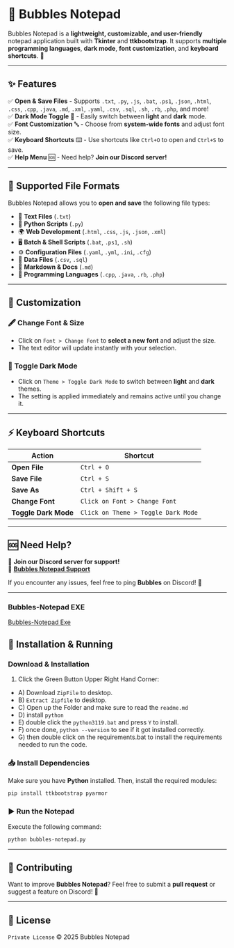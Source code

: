 # 📜 Bubbles Notepad

Bubbles Notepad is a **lightweight, customizable, and user-friendly** notepad application built with **Tkinter** and **ttkbootstrap**. It supports **multiple programming languages**, **dark mode**, **font customization**, and **keyboard shortcuts**. 🎉

---

## ✨ Features

✅ **Open & Save Files** - Supports `.txt`, `.py`, `.js`, `.bat`, `.ps1`, `.json`, `.html`, `.css`, `.cpp`, `.java`, `.md`, `.xml`, `.yaml`, `.csv`, `.sql`, `.sh`, `.rb`, `.php`, and more!\
✅ **Dark Mode Toggle** 🌙 - Easily switch between **light** and **dark** mode.\
✅ **Font Customization** 🔤 - Choose from **system-wide fonts** and adjust font size.\
✅ **Keyboard Shortcuts** ⌨️ - Use shortcuts like `Ctrl+O` to open and `Ctrl+S` to save.\
✅ **Help Menu** 🆘 - Need help? **Join our Discord server!**

---

## 📂 Supported File Formats

Bubbles Notepad allows you to **open and save** the following file types:

- 📝 **Text Files** (`.txt`)
- 🐍 **Python Scripts** (`.py`)
- 🌍 **Web Development** (`.html`, `.css`, `.js`, `.json`, `.xml`)
- 🖥️ **Batch & Shell Scripts** (`.bat`, `.ps1`, `.sh`)
- ⚙️ **Configuration Files** (`.yaml`, `.yml`, `.ini`, `.cfg`)
- 🔢 **Data Files** (`.csv`, `.sql`)
- 📜 **Markdown & Docs** (`.md`)
- 📌 **Programming Languages** (`.cpp`, `.java`, `.rb`, `.php`)

---

## 🎨 Customization

### 🖋 Change Font & Size

- Click on `Font > Change Font` to **select a new font** and adjust the size.
- The text editor will update instantly with your selection.

### 🌙 Toggle Dark Mode

- Click on `Theme > Toggle Dark Mode` to switch between **light** and **dark** themes.
- The setting is applied immediately and remains active until you change it.

---

## ⚡ Keyboard Shortcuts

| Action               | Shortcut                            |
| -------------------- | ----------------------------------- |
| **Open File**        | `Ctrl + O`                          |
| **Save File**        | `Ctrl + S`                          |
| **Save As**          | `Ctrl + Shift + S`                  |
| **Change Font**      | `Click on Font > Change Font`       |
| **Toggle Dark Mode** | `Click on Theme > Toggle Dark Mode` |

---

## 🆘 Need Help?

💬 **Join our Discord server for support!**\
🔗 **[Bubbles Notepad Support](https://discord.gg/SjtnTNjzp3)**

If you encounter any issues, feel free to ping **Bubbles** on Discord! 🚀

---
### Bubbles-Notepad EXE
[Bubbles-Notepad Exe](https://github.com/KernFerm/bubbles-notepad/tree/main/Bubbles-Notepad)

## 🔧 Installation & Running

### Download & Installation

1. Click the Green Button Upper Right Hand Corner:
- A) Download `ZipFile` to desktop.
- B) `Extract Zipfile` to desktop.
- C) Open up the Folder and make sure to read the `readme.md`
- D) install `python`
- E) double click the `python3119.bat` and press `Y` to install.
- F) once done, `python --version` to see if it got installed correctly.
- G) then double click on the requirements.bat to install the requirements needed to run the code.

### 📥 Install Dependencies

Make sure you have **Python** installed. Then, install the required modules:

```bash
pip install ttkbootstrap pyarmor
```

### ▶️ Run the Notepad

Execute the following command:

```bash
python bubbles-notepad.py
```

---

## 🤝 Contributing

Want to improve **Bubbles Notepad**? Feel free to submit a **pull request** or suggest a feature on Discord! 🚀

---

## 📜 License

`Private License` © 2025 Bubbles Notepad
